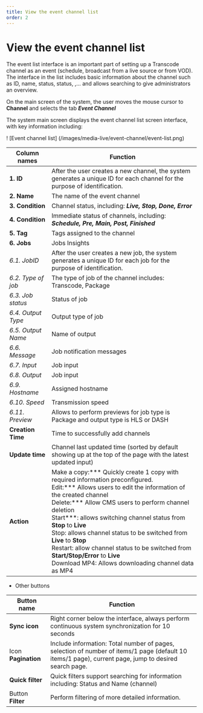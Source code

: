 ```yaml
---
title: View the event channel list
order: 2
---
```


# View the event channel list

The event list interface is an important part of setting up a Transcode channel as an event (schedule, broadcast from a live source or from VOD). The interface in the list includes basic information about the channel such as ID, name, status, status, ,... and allows searching to give administrators an overview.

On the main screen of the system, the user moves the mouse cursor to **Channel** and selects the tab _**Event Channel**_

The system main screen displays the event channel list screen interface, with key information including:

! [Event channel list] (/images/media-live/event-channel/event-list.png)

| Column names                                       | Function                                                                                                                                                                                                                                                                                                                                                                                                                                                                                                                                                                                                                                                         |
| -------------------------------------------------- | ---------------------------------------------------------------------------------------------------------------------------------------------------------------------------------------------------------------------------------------------------------------------------------------------------------------------------------------------------------------------------------------------------------------------------------------------------------------------------------------------------------------------------------------------------------------------------------------------------------------------------------------------------------------- |
| **1. ID**                          | After the user creates a new channel, the system generates a unique ID for each channel for the purpose of identification.                                                                                                                                                                                                                                                                                                                                                                                                                                                                                                                       |
| **2. Name**                        | The name of the event channel                                                                                                                                                                                                                                                                                                                                                                                                                                                                                                                                                                                                                                    |
| **3. Condition**                   | Channel status, including: _**Live, Stop, Done, Error**_                                                                                                                                                                                                                                                                                                                                                                                                                                                                                                                                                                                         |
| **4. Condition**                   | Immediate status of channels, including: _**Schedule, Pre, Main, Post, Finished**_                                                                                                                                                                                                                                                                                                                                                                                                                                                                                                                                                               |
| **5. Tag**                         | Tags assigned to the channel                                                                                                                                                                                                                                                                                                                                                                                                                                                                                                                                                                                                                                     |
| **6. Jobs**                        | Jobs Insights                                                                                                                                                                                                                                                                                                                                                                                                                                                                                                                                                                                                                                                    |
| _6.1. JobID_       | After the user creates a new job, the system generates a unique ID for each job for the purpose of identification.                                                                                                                                                                                                                                                                                                                                                                                                                                                                                                                               |
| _6.2. Type of job_ | The type of job of the channel includes: Transcode, Package                                                                                                                                                                                                                                                                                                                                                                                                                                                                                                                                                                                      |
| _6.3. Job status_  | Status of job                                                                                                                                                                                                                                                                                                                                                                                                                                                                                                                                                                                                                                                    |
| _6.4. Output Type_ | Output type of job                                                                                                                                                                                                                                                                                                                                                                                                                                                                                                                                                                                                                                               |
| _6.5. Output Name_ | Name of output                                                                                                                                                                                                                                                                                                                                                                                                                                                                                                                                                                                                                                                   |
| _6.6. Message_     | Job notification messages                                                                                                                                                                                                                                                                                                                                                                                                                                                                                                                                                                                                                                        |
| _6.7. Input_       | Job input                                                                                                                                                                                                                                                                                                                                                                                                                                                                                                                                                                                                                                                        |
| _6.8. Output_      | Job input                                                                                                                                                                                                                                                                                                                                                                                                                                                                                                                                                                                                                                                        |
| _6.9. Hostname_    | Assigned hostname                                                                                                                                                                                                                                                                                                                                                                                                                                                                                                                                                                                                                                                |
| _6.10. Speed_      | Transmission speed                                                                                                                                                                                                                                                                                                                                                                                                                                                                                                                                                                                                                                               |
| _6.11. Preview_    | Allows to perform previews for job type is Package and output type is HLS or DASH                                                                                                                                                                                                                                                                                                                                                                                                                                                                                                                                                                                |
| **Creation Time**                                  | Time to successfully add channels                                                                                                                                                                                                                                                                                                                                                                                                                                                                                                                                                                                                                                |
| **Update time**                                    | Channel last updated time (sorted by default showing up at the top of the page with the latest updated input)                                                                                                                                                                                                                                                                                                                                                                                                                                                                                                                                 |
| **Action**                                         | Make a copy:\*\*\* Quickly create 1 copy with required information preconfigured.<br/>Edit:\*\*\* Allows users to edit the information of the created channel <br/>Delete:\*\*\* Allow CMS users to perform channel deletion<br/>Start\*\*\*: allows switching channel status from **Stop** to **Live**<br/>Stop: allows channel status to be switched from **Live** to **Stop**<br/>Restart: allow channel status to be switched from **Start/Stop/Error** to **Live**<br/>Download MP4: Allows downloading channel data as MP4 |

- Other buttons

| Button name         | Function                                                                                                                                                                                                 |
| ------------------- | -------------------------------------------------------------------------------------------------------------------------------------------------------------------------------------------------------- |
| **Sync icon**       | Right corner below the interface, always perform continuous system synchronization for 10 seconds                                                                                                        |
| Icon **Pagination** | Include information: Total number of pages, selection of number of items/1 page (default 10 items/1 page), current page, jump to desired search page. |
| **Quick filter**    | Quick filters support searching for information including: Status and Name (channel)                                                                                  |
| Button **Filter**   | Perform filtering of more detailed information.                                                                                                                                          |

